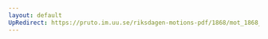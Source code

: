 ```yaml
---
layout: default
UpRedirect: https://pruto.im.uu.se/riksdagen-motions-pdf/1868/mot_1868__ak__142/mot_1868__ak__142-002.pdf
---
```

